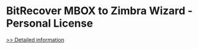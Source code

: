 # BitRecover MBOX to Zimbra Wizard - Personal License
[>> Detailed information](https://secure.shareit.com/shareit/product.html?productid=300953468&affiliateid=200057808)